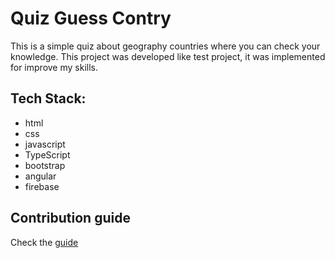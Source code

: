 # Quiz Guess Contry

This is a simple quiz about geography countries where you can check your knowledge. This project was developed like test project, it was implemented for improve my skills.

## Tech Stack:

* html
* css
* javascript
* TypeScript 
* bootstrap
* angular
* firebase

## Contribution guide

Check the [guide](https://github.com/romanPashnitskyi/quiz-guess-country/blob/master/contributing.md)

